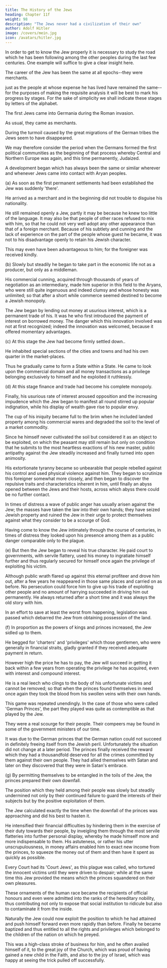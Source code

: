 ```yaml
---
title: The History of the Jews
heading: Chapter 11f
weight: 98
description: "The Jews never had a civilization of their own"
author: Adolf Hitler
image: /covers/mein.jpg
icon: /avatars/hitler.jpg
---
```



In order to get to know the Jew properly it is necessary to study the road which he has
been following among the other peoples during the last few centuries. One example
will suffice to give a clear insight here. 

The career of the Jew has been the same at all epochs--they were merchants. 

just as the people at whose expense he has lived have remained the same--for the
purposes of making the requisite analysis it will be best to mark his progress by stages.
For the sake of simplicity we shall indicate these stages by letters of the alphabet.

The first Jews came into Germania during the Roman invasion.

As usual, they came as merchants. 

During the turmoil caused by the great migrations of the German tribes the Jews seem to have disappeared. 

We may therefore consider the period when the Germans formed the first political communities as the beginning of that process whereby Central and Northern Europe was again, and this time permanently, Judaized. 

A development began which has always been the same or similar wherever and whenever Jews came into contact with Aryan peoples.

(a) As soon as the first permanent settlements had been established the Jew was suddenly 'there'. 

He arrived as a merchant and in the beginning did not trouble to disguise his nationality. 

He still remained openly a Jew, partly it may be because he  knew too little of the language. It may also be that people of other races refused to mix with him, so that he could not very well adopt any other appearance than that of a foreign merchant. Because of his subtlety and cunning and the lack of experience on the part of the people whose guest he became, it was not to his disadvantage openly to
retain his Jewish character. 

This may even have been advantageous to him; for the foreigner was received kindly.

(b) Slowly but steadily he began to take part in the economic life not as a producer, but only as a middleman. 

His commercial cunning, acquired through thousands of years of negotiation as an intermediary, made him superior in this field to the Aryans, who were still quite ingenuous and indeed clumsy and whose honesty was unlimited; so that after a short while commerce seemed destined to
become a Jewish monopoly. 

The Jew began by lending out money at usurious interest, which is a permanent trade of his. It was he who first introduced the payment of
interest on borrowed money. The danger which this innovation involved was not at first recognized; indeed the innovation was welcomed, because it offered momentary advantages.


(c) At this stage the Jew had become firmly settled down..

He inhabited special sections of the cities and towns and had his own quarter in the market-places.

Thus he gradually came to form a State within a State. He came to look upon the commercial domain and all money transactions as a privilege belonging exclusively to himself and he exploited it ruthlessly.


(d) At this stage finance and trade had become his complete monopoly.

Finally, his usurious rate of interest aroused opposition and the increasing impudence which the Jew began to manifest all round stirred up popular indignation, while his display of wealth gave rise to popular envy. 

The cup of his iniquity became full to the brim when he included landed property among his commercial wares and degraded the soil to the level of a market commodity. 

Since he himself never cultivated the soil but considered it as an object to be exploited, on which the peasant may still remain but only on
condition that he submits to the most heartless exactions of his new master, public antipathy against the Jew steadily increased and finally turned into open animosity. 

His extortionate tyranny became so unbearable that people rebelled against his control and used physical violence against him. They began to scrutinize this foreigner somewhat more closely, and then began to discover the repulsive traits and characteristics inherent in him, until finally an abyss opened between the Jews and their hosts, across which abyss there could be no further contact.

In times of distress a wave of public anger has usually arisen against the Jew; the masses have taken the law into their own hands; they have seized Jewish property and ruined the Jew in their urge to protect themselves against what they consider to be a scourge of God. 

Having come to know the Jew intimately through the course of  centuries, in times of distress they looked upon his presence among them as a public danger comparable only to the plague.


(e) But then the Jew began to reveal his true character. He paid court to governments, with servile flattery, used his money to ingratiate himself further and thus regularly secured for himself once again the privilege of exploiting his victim. 

Although public wrath flared up against this eternal profiteer and drove him out, after a few years he reappeared in those same places and carried on as before. No persecution could force him to give up his trade of exploiting other people and no amount of harrying
succeeded in driving him out permanently. He always returned after a short time and it
was always the old story with him.

In an effort to save at least the worst from happening, legislation was passed which
debarred the Jew from obtaining possession of the land.


(f) In proportion as the powers of kings and princes increased, the Jew sidled up to them. 

He begged for 'charters' and 'privileges' which those gentlemen, who were generally in financial straits, gladly granted if they received adequate payment in return. 

However high the price he has to pay, the Jew will succeed in getting it back within a few years from operating the privilege he has acquired, even with interest and compound interest. 

He is a real leech who clings to the body of his unfortunate victims and cannot be removed; so that when the princes found themselves in need once again they took the blood from his swollen veins with their own hands.

This game was repeated unendingly. In the case of those who were called 'German Princes', the part they played was quite as contemptible as that played by the Jew. 

They were a real scourge for their people. Their compeers may be found in some of the government ministers of our time.

It was due to the German princes that the German nation could not succeed in definitely freeing itself from the Jewish peril. Unfortunately the situation did not change at a later period. The princes finally received the reward which they had a thousandfold deserved for all the crimes committed by them against their own people. They had allied themselves with Satan and later on they discovered that they were in Satan's
embrace. 

(g) By permitting themselves to be entangled in the toils of the Jew, the princes prepared their own downfall.

The position which they held among their people was slowly but steadily undermined not only by their continued failure to guard the
interests of their subjects but by the positive exploitation of them. 

The Jew calculated exactly the time when the downfall of the princes was approaching and did his best to
hasten it. 

He intensified their financial difficulties by hindering them in the exercise of their duty towards their people, by inveigling them through the most servile flatteries into further personal display, whereby he made himself more and more indispensable
to them. His astuteness, or rather his utter unscrupulousness, in money affairs enabled
him to exact new income from the princes, to squeeze the money out of them and then
have it spent as quickly as possible. 

Every Court had its 'Court Jews', as this plague was called, who tortured the innocent victims until they were driven to despair; while at the
same time this Jew provided the means which the princes squandered on their own
pleasures. 

These ornaments of the human race became the recipients of official honours and even were admitted into the ranks of the
hereditary nobility, thus contributing not only to expose that social institution to
ridicule but also to contaminate it from the inside.

Naturally the Jew could now exploit the position to which he had attained and push himself forward even more rapidly than before. Finally he became baptized and thus entitled to all the rights and privileges which belonged to the children of the nation on
which he preyed. 

This was a high-class stroke of business for him, and he often availed himself of it, to the great joy of the Church, which was proud of having gained a new child in the Faith, and also to the joy of Israel, which was happy at seeing the trick
pulled off successfully.


